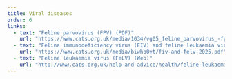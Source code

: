 ```yaml
---
title: Viral diseases
order: 6
links:
  - text: "Feline parvovirus (FPV) (PDF)"
    url: "https://www.cats.org.uk/media/1034/vg05_feline_parvovirus_-fpv.pdf"
  - text: "Feline immunodeficiency virus (FIV) and feline leukaemia virus (FeLV) (PDF)"
    url: "https://www.cats.org.uk/media/biwhb0vt/fiv-and-felv-2025.pdf"
  - text: "Feline leukaemia virus (FeLV) (Web)"
    url: "http://www.cats.org.uk/help-and-advice/health/feline-leukaemia-virus"
---
```

